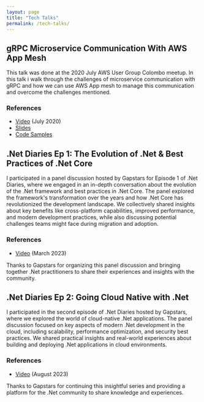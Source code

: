 ```yaml
---
layout: page
title: "Tech Talks"
permalink: /tech-talks/
---
```


## gRPC Microservice Communication With AWS App Mesh

This talk was done at the 2020 July AWS User Group Colombo meetup. In this talk i walk through the challenges of microservice communication with gRPC and how we can use AWS App mesh to manage this communication and overcome the challenges mentioned. 

### References

- [Video](https://www.youtube.com/watch?v=qXeBwMVCnSw) (July 2020)
- [Slides](https://speakerdeck.com/rifhanakram/grpc-microservice-communication-with-aws-appmesh)
- [Code Samples](https://github.com/rifhanakram/gRPC-appmesh-demo)

## .Net Diaries Ep 1: The Evolution of .Net & Best Practices of .Net Core

I participated in a panel discussion hosted by Gapstars for Episode 1 of .Net Diaries, where we engaged in an in-depth conversation about the evolution of the .Net framework and best practices in .Net Core. The panel explored the framework's transformation over the years and how .Net Core has revolutionized the development landscape. We collectively shared insights about key benefits like cross-platform capabilities, improved performance, and modern development practices, while also discussing potential challenges teams might face during migration and adoption.

### References

- [Video](https://www.youtube.com/watch?v=VyL0WOS86Nc) (March 2023)

Thanks to Gapstars for organizing this panel discussion and bringing together .Net practitioners to share their experiences and insights with the community.

## .Net Diaries Ep 2: Going Cloud Native with .Net

I participated in the second episode of .Net Diaries hosted by Gapstars, where we explored the world of cloud-native .Net applications. The panel discussion focused on key aspects of modern .Net development in the cloud, including scalability, performance optimization, and security best practices. We shared practical insights and real-world experiences about building and deploying .Net applications in cloud environments.

### References

- [Video](https://www.youtube.com/watch?v=TSQo109afMk) (August 2023)

Thanks to Gapstars for continuing this insightful series and providing a platform for the .Net community to share knowledge and experiences. 